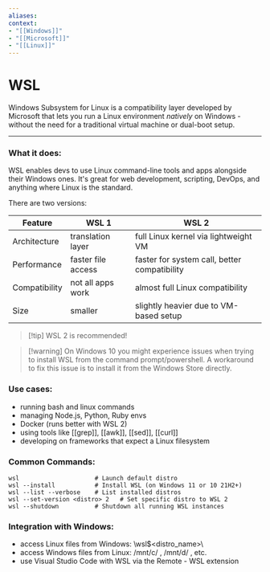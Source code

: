 ```yaml
---
aliases:
context:
- "[[Windows]]"
- "[[Microsoft]]"
- "[[Linux]]"
---
```


# WSL

Windows Subsystem for Linux is a compatibility layer developed by Microsoft that lets you run a Linux environment *natively* on Windows - without the need for a traditional virtual machine or dual-boot setup. 

---

### What it does:
WSL enables devs to use Linux command-line tools and apps alongside their Windows ones. It's great for web development, scripting, DevOps, and anything where Linux is the standard.

There are two versions:

| Feature | WSL 1 | WSL 2 |
| -------- | -------- | --------- |
| Architecture | translation layer | full Linux kernel via lightweight VM |
| Performance | faster file access | faster for system call, better compatibility |
| Compatibility | not all apps work | almost full Linux compatibility |
| Size | smaller | slightly heavier due to VM-based setup |


> [!tip] WSL 2 is recommended!

> [!warning] On Windows 10 you might experience issues when trying to install WSL from the command prompt/powershell. A workaround to fix this issue is to install it from the Windows Store directly.

### Use cases:
- running bash and linux commands
- managing Node.js, Python, Ruby envs
- Docker (runs better with WSL 2)
- using tools like [[grep]], [[awk]], [[sed]], [[curl]]
- developing on frameworks that expect a Linux filesystem


### Common Commands:
``` shell 
wsl                     # Launch default distro
wsl --install           # Install WSL (on Windows 11 or 10 21H2+)
wsl --list --verbose    # List installed distros
wsl --set-version <distro> 2   # Set specific distro to WSL 2
wsl --shutdown          # Shutdown all running WSL instances
```


### Integration with Windows:
- access Linux files from Windows:  \\wsl$\<distro_name>\
- access Windows files from Linux: /mnt/c/ , /mnt/d/ , etc.
- use Visual Studio Code with WSL via the Remote - WSL extension